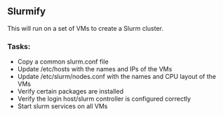 ## Slurmify
This will run on a set of VMs to create a Slurm cluster.

### Tasks:
-  Copy a common slurm.conf file
-  Update /etc/hosts with the names and IPs of the VMs
-  Update /etc/slurm/nodes.conf with the names and CPU layout of the VMs
-  Verify certain packages are installed
-  Verify the login host/slurm controller is configured correctly
-  Start slurm services on all VMs
